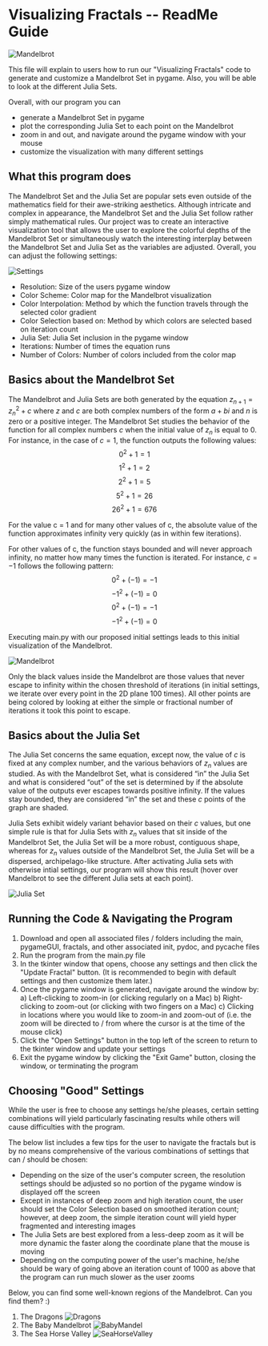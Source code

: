 # Visualizing Fractals -- ReadMe Guide

![Mandelbrot](https://github.com/lassefschmidt/Visualizing-Fractals-Mandelbrot-and-Julia-Sets/blob/main/sample_images/mandelbrot.PNG)

This file will explain to users how to run our "Visualizing Fractals" code to generate and customize a Mandelbrot Set in pygame. Also, you will be able to look at the different Julia Sets.

Overall, with our program you can

- generate a Mandelbrot Set in pygame
- plot the corresponding Julia Set to each point on the Mandelbrot
- zoom in and out, and navigate around the pygame window with your mouse
- customize the visualization with many different settings

## What this program does

The Mandelbrot Set and the Julia Set are popular sets even outside of the mathematics field for their awe-striking aesthetics. Although intricate and complex in appearance, the Mandelbrot Set and the Julia Set follow rather simply mathematical rules. Our project was to create an interactive visualization tool that allows the user to explore the colorful depths of the Mandelbrot Set or simultaneously watch the interesting interplay between the Mandelbrot Set and Julia Set as the variables are adjusted. Overall, you can adjust the following settings:

![Settings](https://github.com/lassefschmidt/Visualizing-Fractals-Mandelbrot-and-Julia-Sets/blob/main/sample_images/Settings.PNG)

- Resolution: Size of the users pygame window
- Color Scheme: Color map for the Mandelbrot visualization
- Color Interpolation: Method by which the function travels through the selected color gradient
- Color Selection based on: Method by which colors are selected based on iteration count
- Julia Set: Julia Set inclusion in the pygame window
- Iterations: Number of times the equation runs
- Number of Colors: Number of colors included from the color map

## Basics about the Mandelbrot Set

The Mandelbrot and Julia Sets are both generated by the equation $z_{n+1} = z_{n}^{2} + c$ where $z$ and $c$ are both complex numbers of the form $a + bi$ and $n$ is zero or a positive integer. The Mandelbrot Set studies the behavior of the function for all complex numbers $c$ when the initial value of $z_{n}$ is equal to 0. For instance, in the case of $c = 1$, the function outputs the following values:
$$0^{2} + 1 = 1$$
$$1^{2} + 1 = 2$$
$$2^{2} + 1 = 5$$
$$5^{2} + 1 = 26$$
$$26^{2} + 1 = 676$$

For the value c = 1 and for many other values of c, the absolute value of the function approximates infinity very quickly (as in within few iterations). 

For other values of c, the function stays bounded and will never approach infinity, no matter how many times the function is iterated.  For instance, $c = -1$ follows the following pattern:
$$0^{2} + (-1) = -1$$
$$-1^{2} + (-1) = 0$$
$$0^{2} + (-1) = -1$$
$$-1^{2} + (-1) = 0$$

Executing main.py with our proposed initial settings leads to this initial visualization of the Mandelbrot.

![Mandelbrot](https://github.com/lassefschmidt/Visualizing-Fractals-Mandelbrot-and-Julia-Sets/blob/main/sample_images/mandelbrot.PNG)

Only the black values inside the Mandelbrot are those values that never escape to infinity within the chosen threshold of iterations (in initial settings, we iterate over every point in the 2D plane 100 times). All other points are being colored by looking at either the simple or fractional number of iterations it took this point to escape.

## Basics about the Julia Set

The Julia Set concerns the same equation, except now, the value of $c$ is fixed at any complex number, and the various behaviors of $z_{n}$ values are studied.  As with the Mandelbrot Set, what is considered “in” the Julia Set and what is considered “out” of the set is determined by if the absolute value of the outputs ever escapes towards positive infinity. If the values stay bounded, they are considered “in” the set and these $c$ points of the graph are shaded.

Julia Sets exhibit widely variant behavior based on their $c$ values, but one simple rule is that for Julia Sets with $z_{n}$ values that sit inside of the Mandelbrot Set, the Julia Set will be a more robust, contiguous shape, whereas for $z_{n}$ values outside of the Mandelbrot Set, the Julia Set will be a dispersed, archipelago-like structure. After activating Julia sets with otherwise intial settings, our program will show this result (hover over Mandelbrot to see the different Julia sets at each point).

![Julia Set](https://github.com/lassefschmidt/Visualizing-Fractals-Mandelbrot-and-Julia-Sets/blob/main/sample_images/julia%20set.PNG)

## Running the Code & Navigating the Program

1) Download and open all associated files / folders including the main, pygameGUI, fractals, and other associated init, pydoc, and pycache files
2) Run the program from the main.py file
3) In the tkinter window that opens, choose any settings and then click the "Update Fractal" button. (It is recommended to begin with default settings and then customize them later.)
4) Once the pygame window is generated, navigate around the window by:
    a) Left-clicking to zoom-in (or clicking regularly on a Mac)
    b) Right-clicking to zoom-out (or clicking with two fingers on a Mac)
    c) Clicking in locations where you would like to zoom-in and zoom-out of (i.e. the zoom will be directed to / from where the cursor is at the time of the mouse click)
5) Click the "Open Settings" button in the top left of the screen to return to the tkinter window and update your settings
6) Exit the pygame window by clicking the "Exit Game" button, closing the window, or terminating the program

## Choosing "Good" Settings

While the user is free to choose any settings he/she pleases, certain setting combinations will yield particularly fascinating results while others will cause difficulties with the program. 

The below list includes a few tips for the user to navigate the fractals but is by no means comprehensive of the various combinations of settings that can / should be chosen:

- Depending on the size of the user's computer screen, the resolution settings should be adjusted so no portion of the pygame window is displayed off the screen
- Except in instances of deep zoom and high iteration count, the user should set the Color Selection based on smoothed iteration count; however, at deep zoom, the simple iteration count will yield hyper fragmented and interesting images
- The Julia Sets are best explored from a less-deep zoom as it will be more dynamic the faster along the coordinate plane that the mouse is moving
- Depending on the computing power of the user's machine, he/she should be wary of going above an iteration count of 1000 as above that the program can run much slower as the user zooms

Below, you can find some well-known regions of the Mandelbrot. Can you find them? :)
1) The Dragons
![Dragons](https://github.com/lassefschmidt/Visualizing-Fractals-Mandelbrot-and-Julia-Sets/blob/main/sample_images/dragons.PNG)
2) The Baby Mandelbrot
![BabyMandel](https://github.com/lassefschmidt/Visualizing-Fractals-Mandelbrot-and-Julia-Sets/blob/main/sample_images/baby%20mandelbrot.PNG)
3) The Sea Horse Valley
![SeaHorseValley](https://github.com/lassefschmidt/Visualizing-Fractals-Mandelbrot-and-Julia-Sets/blob/main/sample_images/sea%20horse%20valley.PNG)
